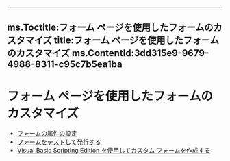 

---
ms.Toctitle:フォーム ページを使用したフォームのカスタマイズ
title:フォーム ページを使用したフォームのカスタマイズ
ms.ContentId:3dd315e9-9679-4988-8311-c95c7b5ea1ba
---
# フォーム ページを使用したフォームのカスタマイズ


- [フォームの属性の設定](7c170a7b-fe1e-32be-3841-535e8f29dae4.md)
- [フォームをテストして発行する](5aed1f8e-9aba-ec8e-8514-b3af32bf8e7d.md)
- [Visual Basic Scripting Edition を使用してカスタム フォームを作成する](b3e31db1-299f-ddbc-4bb1-fdf4c9ea8313.md)



